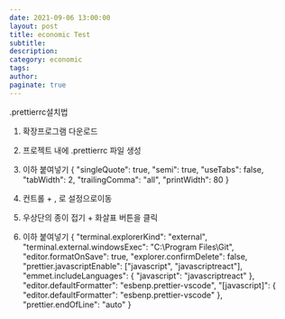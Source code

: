 ```yaml
---
date: 2021-09-06 13:00:00
layout: post
title: economic Test
subtitle:
description:
category: economic
tags:
author:
paginate: true
---
```


.prettierrc설치법

1. 확장프로그램 다운로드
2. 프로젝트 내에 .prettierrc 파일 생성
3. 이하 붙여넣기
   {
   "singleQuote": true,
   "semi": true,
   "useTabs": false,
   "tabWidth": 2,
   "trailingComma": "all",
   "printWidth": 80
   }

4. 컨트롤 + , 로 설정으로이동
5. 우상단의 종이 접기 + 화살표 버튼을 클릭
6. 이하 붙여넣기
   {
   "terminal.explorerKind": "external",
   "terminal.external.windowsExec": "C:\\Program Files\\Git",
   "editor.formatOnSave": true,
   "explorer.confirmDelete": false,
   "prettier.javascriptEnable": ["javascript", "javascriptreact"],
   "emmet.includeLanguages": {
   "javascript": "javascriptreact"
   },
   "editor.defaultFormatter": "esbenp.prettier-vscode",
   "[javascript]": {
   "editor.defaultFormatter": "esbenp.prettier-vscode"
   },
   "prettier.endOfLine": "auto"
   }
